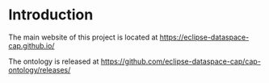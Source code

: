 # Introduction

The main website of this project is located at <https://eclipse-dataspace-cap.github.io/>

The ontology is released at <https://github.com/eclipse-dataspace-cap/cap-ontology/releases/>
